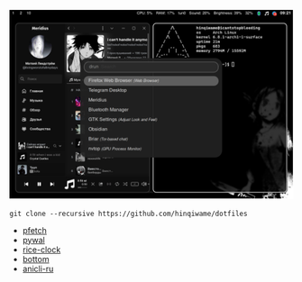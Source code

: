 ![](~/Pictures/System/screenshot.png)
```
git clone --recursive https://github.com/hinqiwame/dotfiles
```
- [pfetch](https://github.com/dylanaraps/pfetch)<br>
- [pywal](https://github.com/dylanaraps/pywal)<br> 
- [rice-clock](https://github.com/hinqiwame/rice-clock)<br>
- [bottom](https://github.com/ClementTsang/bottom)<br>
- [anicli-ru](https://github.com/vypivshiy/ani-cli-ru)<br>
